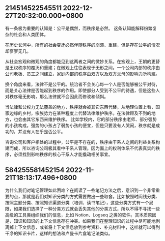 ##  214514522545511 2022-12-27T20:32:00.000+0800
有一条极为重要的认知是：公平是偶然，而秩序是必然。 这条认知能解释纷繁复杂的社会和人类团体。

在历史长河中，所有的社会变迁必然伴随秩序的崩溃、重建，但是存在公平的情况却寥寥无几。

从社会宏观和微观的角度都能见到这两者之间的微妙关系。在宏观上，王朝的更替是王权秩序的覆灭和重建；在微观上往往表现于无形之间，一个公司内部的秩序由公司老板、员工之间建立，家庭内部的秩序由双方以及双方父母的影响力所构建。

换个角度来看，法律不是公平的。统治者不会关心每一个人是否能够被公平对待，而是关心法律是否能起到秩序的作用。即使部分人受到不公平的待遇，但是这些人对秩序毫无影响，那么法律就不会因此而修改和倾斜。

当法律和公权力无法覆盖的地方，秩序就会被其它东西代替。从地理位置上看，国家边缘的乡村，宗族势力在某种程度上代替法律维护秩序。在法律顾及不到的地方，也会由其它东西来维护秩序。 比如学校内，它的部分秩序由老师、部分强势的小孩构成，强势的小孩占了弱势小孩的便宜，但是只要没有人哭闹，秩序就是成功的，并没有人在乎是否公平。

咨询公司和客户相处的过程中，公平是不存在的，秩序由干系人之间的利益关系构建而成，所以咨询公司极其看中干系人管理。因为面上的权利体系不代表真实的秩序，必须找到影响秩序的核心干系人才能撬动相关事宜。

##  584255581452154 2022-11-21T18:13:17.496+0800
为什么我们对笔记管理如此困难？在阅读了一些笔记方法之后，意识到一个非常重要的点，那就是我们对知识分类的方式需要做出一些取舍。比如按照时间线分类、按照主题分类、按照知识渠道分类（培训、读书笔记），这些分类方式有一个局限，如果我们选择了一种分类方式就会丢失其他的分类方式，所以不得不寻找一些高级的工具类组织我们的信息，比如 Notion、Logseq 之类的软件。其本质原因是，知识和知识的上下文信息存在冲突。如果我们在整理知识的过程中尽可能地剥离掉上下文信息，或者将上下文信息放到参考资料、补充材料中，这样就可以得到干净的知识卡片，这样的想法和卢曼卡片盒笔记法类似。
